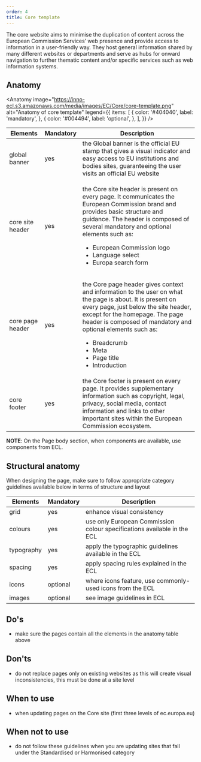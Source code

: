 ```yaml
---
order: 4
title: Core template
---
```

The core website aims to minimise the duplication of content across the European Commission Services’ web presence and provide access to information in a
user-friendly way. They host general information shared by many different websites or departments and serve as hubs for onward navigation to further thematic content and/or specific services such as web information systems.

## Anatomy

<Anatomy
image="https://inno-ecl.s3.amazonaws.com/media/images/EC/Core/core-template.png"
alt="Anatomy of core template"
legend={{
    items: \[
      {
        color: '#404040',
        label: 'mandatory',
      },
      {
        color: '#004494',
        label: 'optional',
      },
    ],
  }}
/>

| Elements                                                                                                           | Mandatory | Description                                                                                                                                                                                                                                                                                                                                 |
| ------------------------------------------------------------------------------------------------------------------ | --------- | ------------------------------------------------------------------------------------------------------------------------------------------------------------------------------------------------------------------------------------------------------------------------------------------------------------------------------------------- |
| <Link to="https://webgate.ec.europa.eu/fpfis/wikis/display/webtools/Global+banner" standalone>global banner</Link> | yes       | the Global banner is the official EU stamp that gives a visual indicator and easy access to EU institutions and bodies sites, guaranteeing the user visits an official EU website                                                                                                                                                           |
| <Link to="/ec/core-template/site-header/usage/" standalone>core site header</Link>                                 | yes       | <p>the Core site header is present on every page. It communicates the European Commission brand and provides basic structure and guidance. The header is composed of several mandatory and optional elements such as:</p><ul><li>European Commission logo</li><li>Language select</li><li>Europa search form</li></ul>                      |
| <Link to="/ec/core-template/page-header/usage/" standalone>core page header</Link>                                 | yes       | <p>the Core page header gives context and information to the user on what the page is about. It is present on every page, just below the site header, except for the homepage. The page header is composed of mandatory and optional elements such as:</p><ul><li>Breadcrumb</li><li>Meta</li><li>Page title</li><li>Introduction</li></ul> |
| <Link to="/ec/core-template/footer/usage/" standalone>core footer</Link>                                           | yes       | the Core footer is present on every page. It provides supplementary information such as copyright, legal, privacy, social media, contact information and links to other important sites within the European Commission ecosystem.                                                                                                           |

**NOTE**: On the Page body section, when components are available, use components from ECL.

## Structural anatomy

When designing the page, make sure to follow appropriate category guidelines available below in terms of structure and layout

| Elements                                                           | Mandatory | Description                                                             |
| ------------------------------------------------------------------ | --------- | ----------------------------------------------------------------------- |
| <Link to="/ec/utilities/grid/" standalone>grid</Link>              | yes       | enhance visual consistency                                              |
| <Link to="/ec/guidelines/colours/" standalone>colours</Link>       | yes       | use only European Commission colour specifications available in the ECL |
| <Link to="/ec/guidelines/typography/" standalone>typography</Link> | yes       | apply the typographic guidelines available in the ECL                   |
| <Link to="/ec/guidelines/spacing/" standalone>spacing</Link>       | yes       | apply spacing rules explained in the ECL                                |
| <Link to="/ec/guidelines/iconography/" standalone>icons</Link>     | optional  | where icons feature, use commonly-used icons from the ECL               |
| <Link to="/ec/guidelines/images/" standalone>images</Link>         | optional  | see image guidelines in ECL                                             |

## Do's

- make sure the pages contain all the elements in the anatomy table above

## Don'ts

- do not replace pages only on existing websites as this will create visual inconsistencies, this must be done at a site level

## When to use

- when updating pages on the Core site (first three levels of ec.europa.eu)

## When not to use

- do not follow these guidelines when you are updating sites that fall under the <Link to="/ec/standardised-template/">Standardised</Link> or <Link to="/ec/harmonised-templates/group1/">Harmonised</Link> category
